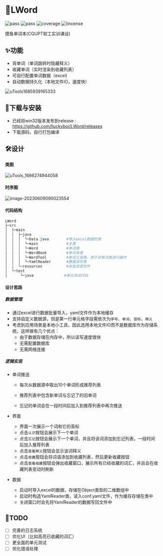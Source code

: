 # 🎈LWord

![pass](https://camo.githubusercontent.com/0fc669f83d8e7dbdc505f25d885b1ab89b1fbd2b7352e0c8d07f72455e470109/68747470733a2f2f696d672e736869656c64732e696f2f62616467652f6275696c64696e672d706173732d677265656e) ![pass](https://camo.githubusercontent.com/526b2dc161c12115d53634671fbfae732820586f4f360fcdc9f085fd3df7bc39/68747470733a2f2f696d672e736869656c64732e696f2f62616467652f636865636b732d706173732d677265656e) ![coverage](https://img.shields.io/badge/Coverage-91%25-green) ![lincense](https://img.shields.io/badge/license-MIT-brightgreen)

摸鱼单词本(CQUPT软工实训课设)

## ✨功能

- 背单词（单词跳转时隐藏释义）
- 收藏单词（实时渲染到收藏列表）
- 可自行配置单词数据（excel)
- 自动数据持久化（本地文件IO，速度快）

![uTools1685939165333](http://typora.fengxiangrui.top/1685939170.png)

## 🎉下载与安装

- 已经将win32版本发布到release : https://github.com/lluckyboi/LWord/releases
- 下载源码，自行打包编译



## 🛠设计

#### 类图

![uTools_1686274944058](http://typora.fengxiangrui.top/1686274950.png)

#### 时序图

![image-20230609090023554](http://typora.fengxiangrui.top/1686272424.png)

#### 代码结构

```powershell
LWord
├─src
│  ├─main		
│  │  ├─java	
│  │  │  └─Data.java 		#导入excel数据的类
│  │  │  └─main				#主类
│  │  │  └─Word     		#单词类
│  │  │  └─WordBook			#单词本类
│  │  │  └─WordTool 		#单词工具类，用于对单词类进行操作
│  │  │  └─YamlReader       #数据读写类
│  │  └─resources			#存放资源文件
│  └─test
│      └─java			   #单元测试代码
```

#### 设计思路

##### 数据管理

- 通过excel进行数据批量导入，yaml文件作为本地缓存
- 支持自定义数据源，但是第一行单元格字段需依次为`序号`、`单词`、`音标`、`释义`
- 考虑到应用场景是本地小工具，因此选用本地文件IO而不是数据库作为存储系统，这样做有几个优点：
  - 由于数据存储在内存中，所以读写速度很快
  - 无需配置数据库
  - 无需网络连接

##### 逻辑实现

- 单词推送

  - 每次从数据源中取出10个单词形成推荐列表

  - 推荐列表中包含新单词与忘记了的旧单词

  - 忘记的单词会在一段时间后加入到推荐列表中再次推送

- 界面
  - 界面一次展示一个词和它的音标
  - 点击`认识`按钮会展示下一个单词
  - 点击`忘记`按钮会展示下一个单词，并且将该词添加到忘记列表，一段时间后加入推荐列表
  - 点击`查看释义`按钮会显示该词释义
  - 点击`收藏`按钮会将词语添加到收藏列表，然后更新收藏按钮
  - 点击`查看收藏`按钮会弹出收藏窗口，展示所有已经收藏的词汇，并且会在收藏列表变动时刷新
- 数据
  - 启动时导入excel的数据，存储在Object类型的二维数组中
  - 启动时构造YamlReader类，读入conf.yaml文件，作为缓存存储在类中
  - 关闭窗口时会先将YamlReader的数据写回文件中



## 🎯TODO

- [ ] 完善的日志系统
- [ ] 优化UI（比如高亮已收藏的词汇）
- [ ] 更全面的单元测试
- [ ] 优化错误处理